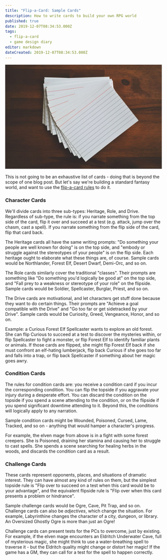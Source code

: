 ```yaml
---
title: "Flip-a-Card: Sample Cards"
description: How to write cards to build your own RPG world
published: true
date: 2019-12-07T08:34:53.000Z
tags:
  - flip-a-card
  - game design diary
editor: markdown
dateCreated: 2019-12-07T08:34:53.000Z
---
```


![Featured Image](flip-a-card-sample-cards.jpg)

This is not going to be an exhaustive list of cards - doing that is beyond the scope of one blog post. But let's say we're building a standard fantasy world, and want to use the [flip-a-card rules](/flip-a-card-design-doc/) to do it.

### Character Cards

We'll divide cards into three sub-types: Heritage, Role, and Drive. Regardless of sub-type, the rule is: if you narrate something from the top side of the card, flip it over and succeed at a test (e.g. attack, jump over the chasm, cast a spell). If you narrate something from the flip side of the card, flip that card back.

The Heritage cards all have the same writing prompts: "Do something your people are well known for doing" is on the top side, and "embody or struggle against the stereotypes of your people" is on the flip side. Each heritage ought to elaborate what these things are, of course. Sample cards would be Northlander, Forest Elf, Desert Dwarf, Demi-Orc, and so on.

The Role cards similarly cover the traditional "classes". Their prompts are something like "Do something you'd logically be good at" on the top side, and "Fall prey to a weakness or stereotype of your role" on the flipside. Sample cards would be Soldier, Spellcaster, Burglar, Priest, and so on.

The Drive cards are motivational, and let characters get stuff done because they want to do certain things. Their prompts are "Achieve a goal compatible with the Drive" and "Go too far or get sidetracked by your Drive". Sample cards would be Curiosity, Greed, Vengeance, Honor, and so on.

Example: a Curious Forest Elf Spellcaster wants to explore an old forest. She can flip Curious to succeed at a test to discover the mysteries within, or flip Spellcaster to fight a monster, or flip Forest Elf to identify familiar plants or animals. If those cards are flipped, she might flip Forest Elf back if she must confront an elf-hating lumberjack, flip back Curious if she goes too far and falls into a trap, or flip back Spellcaster if something about her magic goes awry.

### Condition Cards

The rules for condition cards are: you receive a condition card if you incur the corresponding condition. You can flip the topside if you aggravate your injury during a desperate effort. You can discard the condition on the topside if you spend a scene attending to the condition, or on the flipside if you spend significant downtime attending to it. Beyond this, the conditions will logically apply to any narration.

Sample condition cards might be Wounded, Poisoned, Cursed, Lame, Tracked, and so on - anything that would hamper a character's progress.

For example, the elven mage from above is in a fight with some forest creepers. She is Poisoned, draining her stamina and causing her to struggle to cast spells. She spends a scene searching for healing herbs in the woods, and discards the condition card as a result.

### Challenge Cards

These cards represent opponents, places, and situations of dramatic interest. They can have almost any kind of rules on them, but the simplest topside rule is "Flip over to succeed on a test when this card would be to your advantage", and the equivalent flipside rule is "Flip over when this card presents a problem or hindrance".

Sample challenge cards would be Ogre, Cave, Pit Trap, and so on. Challenge cards can also be _adjectives_, which change the situation. For example, Labyrinthine changes the character of a city, dungeon, or library. An Oversized Ghostly Ogre is more than just an Ogre!

Challenge cards can present tests for the PCs to overcome, just by existing. For example, if the elven mage encounters an Eldritch Underwater Cave, full of mysterious magic, she might think to use a water-breathing spell to traverse it - but the Eldritch quality might change or distort her magic! If the game has a GM, they can call for a test for the spell to happen correctly.


    